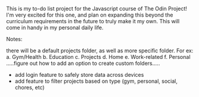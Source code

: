 This is my to-do list project for the Javascript course of The Odin Project! I'm very excited for this one, and plan on expanding this beyond the curriculum requirements in the future to truly make it my own. This will come in handy in my personal daily life.

Notes:

there will be a default projects folder, as well as more specific folder. For ex: a. Gym/Health b. Education c. Projects d. Home e. Work-related f. Personal .....figure out how to add an option to create custom folders.....
- add login feature to safely store data across devices
- add feature to filter projects based on type (gym, personal, social, chores, etc)